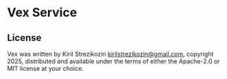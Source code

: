 # Vex Service

## License

Vex was written by Kiril Strezikozin <kirilstrezikozin@gmail.com>, copyright
2025, distributed and available under the terms of either the Apache-2.0 or
MIT license at your choice.
